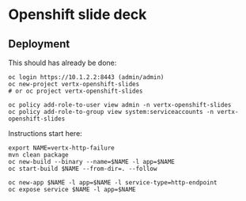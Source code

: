 # Openshift slide deck


## Deployment


This should has already be done:

```
oc login https://10.1.2.2:8443 (admin/admin)
oc new-project vertx-openshift-slides
# or oc project vertx-openshift-slides

oc policy add-role-to-user view admin -n vertx-openshift-slides
oc policy add-role-to-group view system:serviceaccounts -n vertx-openshift-slides
```

Instructions start here:

```
export NAME=vertx-http-failure
mvn clean package
oc new-build --binary --name=$NAME -l app=$NAME
oc start-build $NAME --from-dir=. --follow

oc new-app $NAME -l app=$NAME -l service-type=http-endpoint
oc expose service $NAME -l app=$NAME
```